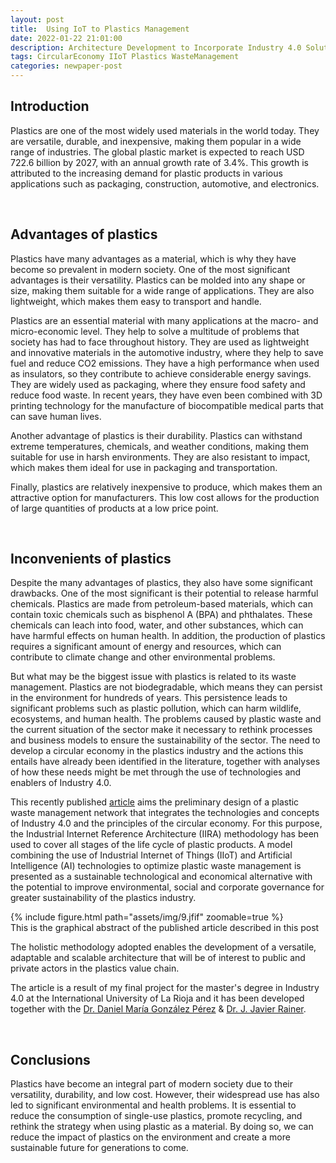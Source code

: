 ```yaml
---
layout: post
title:  Using IoT to Plastics Management
date: 2022-01-22 21:01:00
description: Architecture Development to Incorporate Industry 4.0 Solutions to Plastics Management - Circular Economy
tags: CircularEconomy IIoT Plastics WasteManagement
categories: newpaper-post
---
```

## Introduction
Plastics are one of the most widely used materials in the world today. They are versatile, durable, and inexpensive, making them popular in a wide range of industries. The global plastic market is expected to reach USD 722.6 billion by 2027, with an annual growth rate of 3.4%. This growth is attributed to the increasing demand for plastic products in various applications such as packaging, construction, automotive, and electronics.

<br>

## Advantages of plastics
Plastics have many advantages as a material, which is why they have become so prevalent in modern society. One of the most significant advantages is their versatility. Plastics can be molded into any shape or size, making them suitable for a wide range of applications. They are also lightweight, which makes them easy to transport and handle.

Plastics are an essential material with many applications at the macro- and micro-economic level. They help to solve a multitude of problems that society has had to face throughout history. They are used as lightweight and innovative materials in the automotive industry, where they help to save fuel and reduce CO2 emissions. They have a high performance when used as insulators, so they contribute to achieve considerable energy savings. They are widely used as packaging, where they ensure food safety and reduce food waste. In recent years, they have even been combined with 3D printing technology for the manufacture of biocompatible medical parts that can save human lives.

Another advantage of plastics is their durability. Plastics can withstand extreme temperatures, chemicals, and weather conditions, making them suitable for use in harsh environments. They are also resistant to impact, which makes them ideal for use in packaging and transportation.

Finally, plastics are relatively inexpensive to produce, which makes them an attractive option for manufacturers. This low cost allows for the production of large quantities of products at a low price point.

<br>

## Inconvenients of plastics

Despite the many advantages of plastics, they also have some significant drawbacks. One of the most significant is their potential to release harmful chemicals. Plastics are made from petroleum-based materials, which can contain toxic chemicals such as bisphenol A (BPA) and phthalates. These chemicals can leach into food, water, and other substances, which can have harmful effects on human health. In addition, the production of plastics requires a significant amount of energy and resources, which can contribute to climate change and other environmental problems.

But what may be the biggest issue with plastics is related to its waste management. Plastics are not biodegradable, which means they can persist in the environment for hundreds of years. This persistence leads to significant problems such as plastic pollution, which can harm wildlife, ecosystems, and human health. The problems caused by plastic waste and the current situation of the sector make it necessary to rethink processes and business models to ensure the sustainability of the sector. The need to develop a circular economy in the plastics industry and the actions this entails have already been identified in the literature, together with analyses of how these needs might be met through the use of technologies and enablers of Industry 4.0.

This recently published <a href="https://link.springer.com/chapter/10.1007/978-3-030-90033-5_14">article</a> aims the preliminary design of a plastic waste management network that integrates the technologies and concepts of Industry 4.0 and the principles of the circular economy. For this purpose, the Industrial Internet Reference Architecture (IIRA) methodology has been used to cover all stages of the life cycle of plastic products. A model combining the use of Industrial Internet of Things (IIoT) and Artificial Intelligence (AI) technologies to optimize plastic waste management is presented as a sustainable technological and economical alternative with the potential to improve environmental, social and corporate governance for greater sustainability of the plastics industry.

<div class="row mt-3">
    <div class="col-sm mt-3 mt-md-0 text-center">
        {% include figure.html path="assets/img/9.jfif" zoomable=true %}
    </div>
</div>
<div class="caption">
    This is the graphical abstract of the published article described in this post
</div>

The holistic methodology adopted enables the development of a versatile, adaptable and scalable architecture that will be of interest to public and private actors in the plastics value chain.

The article is a result of my final project for the master's degree in Industry 4.0 at the International University of La Rioja and it has been developed together with the <a href="https://scholar.google.es/citations?user=6OzCWSIAAAAJ&hl=es">Dr. Daniel María González Pérez</a> & <a href="https://www.unir.net/profesores/javier-rainer/">Dr. J. Javier Rainer</a>.

<br>

## Conclusions
Plastics have become an integral part of modern society due to their versatility, durability, and low cost. However, their widespread use has also led to significant environmental and health problems. It is essential to reduce the consumption of single-use plastics, promote recycling, and rethink the strategy when using plastic as a material. By doing so, we can reduce the impact of plastics on the environment and create a more sustainable future for generations to come.
